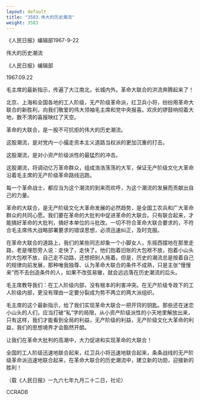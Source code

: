 ```yaml
---
layout: default
title: "3583.伟大的历史潮流"
weight: 3583
---
```


《人民日报》编辑部1967-9-22

伟大的历史潮流

《人民日报》编辑部

1967.09.22

毛主席的最新指示，传遍了大江南北，长城内外。革命大联合的洪流奔腾起来了！

北京、上海和全国各地的工人阶级，无产阶级革命派，红卫兵小将，纷纷用革命大联合的新胜利，向我们敬爱的伟大领袖毛主席和党中央报喜。欢庆的锣鼓响彻着大地，数不清的喜报映红了天空。

革命的大联合，是一股不可抗拒的伟大的历史潮流。

这股潮流，是对党内一小撮走资本主义道路当权派的更加沉重的打击。

这股潮流，是对小资产阶级派性的最猛烈的冲击。

这股潮流，将调动亿万革命群众，组成浩浩荡荡的大军，保证无产阶级文化大革命沿着毛主席的无产阶级革命路线迅跑。

每一个革命战士，都应当为这个潮流的到来而欢呼，为这个潮流的发展而贡献出自己的力量。

革命的大联合，是无产阶级文化大革命发展的必然趋势，是全国工农兵和广大革命群众的共同心愿。我们要在革命的大批判中促进革命的大联合。只有联合起来，才能搞好革命的大批判，搞好本单位的斗批改。一切不符合革命大联合要求的，不符合毛主席伟大战略部署要求的错误思想，必须迅速纠正，及时克服。

在革命大联合的道路上，我们的某些同志却象一个小脚女人，东摇西摆地在那里走路，老是埋怨旁人说：走快了，走快了。他们抱着旧账的大包袱不放，抱着小山头的大包袱不放，自己走不动路，还想把别人拖着。但是，历史的潮流总是按着自己的规律向前发展，那种唯我独尊、认为革命大联合的条件不成熟，只是主张“慢慢来”而不去创造条件的人，如果不改弦易辙，就会远远落在历史潮流的后头。

毛主席教导我们：在工人阶级内部，没有根本的利害冲突。在无产阶级专政下的工人阶级内部，更没有理由一定要分裂成为势不两立的两大派组织。

毛主席的这个最新指示，给了我们实现革命大联合一把开窍的钥匙。那些还在迷恋小山头的人们，应当打破“私”字的局限，从小资产阶级派性的小天地里解放出来，只有这样，我们才能看到全局的利益，无产阶级的利益，无产阶级文化大革命的利益，我们的思想境界才会豁然开朗。

让我们在革命大批判的高潮中，大力促进和实现革命的大联合！

全国的工人阶级迅速地联合起来，红卫兵小将迅速地联合起来，条条战线的无产阶级革命派迅速地联合起来，在革命大联合的历史潮流中，建立新的功勋，迎接新的胜利！

（载《人民日报》一九六七年九月二十二日，社论）

CCRADB

